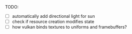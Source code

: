 TODO:
- [ ] automatically add directional light for sun
- [ ] check if resource creation modifies state
- [ ] how vulkan binds textures to uniforms and framebuffers?
